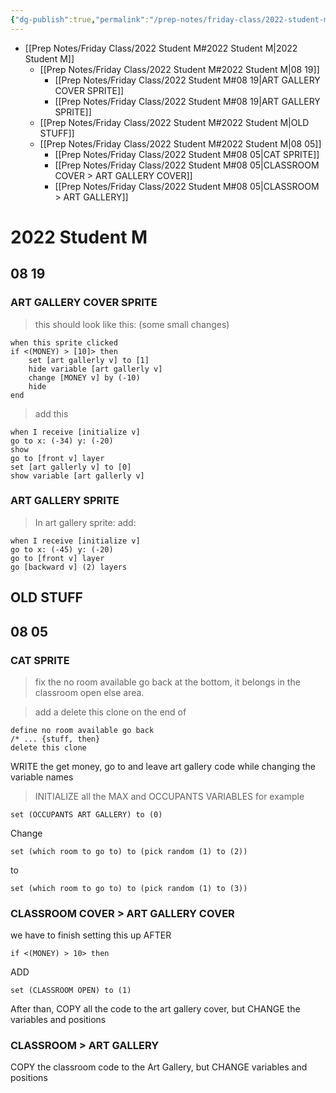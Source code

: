 ```yaml
---
{"dg-publish":true,"permalink":"/prep-notes/friday-class/2022-student-m/","dgHomeLink":true,"dgPassFrontmatter":false}
---
```




- [[Prep Notes/Friday Class/2022 Student M#2022 Student M|2022 Student M]]
	- [[Prep Notes/Friday Class/2022 Student M#2022 Student M|08 19]]
		- [[Prep Notes/Friday Class/2022 Student M#08 19|ART GALLERY COVER SPRITE]]
		- [[Prep Notes/Friday Class/2022 Student M#08 19|ART GALLERY SPRITE]]
	- [[Prep Notes/Friday Class/2022 Student M#2022 Student M|OLD STUFF]]
	- [[Prep Notes/Friday Class/2022 Student M#2022 Student M|08 05]]
		- [[Prep Notes/Friday Class/2022 Student M#08 05|CAT SPRITE]]
		- [[Prep Notes/Friday Class/2022 Student M#08 05|CLASSROOM COVER > ART GALLERY COVER]]
		- [[Prep Notes/Friday Class/2022 Student M#08 05|CLASSROOM > ART GALLERY]]

# 2022 Student M

<div class="blocks">





## 08 19

### ART GALLERY COVER SPRITE

> this should look like this: (some small changes)

```
when this sprite clicked
if <(MONEY) > [10]> then
    set [art gallerly v] to [1]
    hide variable [art gallerly v]
    change [MONEY v] by (-10)
    hide
end
```

> add this

```
when I receive [initialize v]
go to x: (-34) y: (-20)
show
go to [front v] layer
set [art gallerly v] to [0]
show variable [art gallerly v]
```

### ART GALLERY SPRITE

> In art gallery sprite:
> add:

``` 
when I receive [initialize v]
go to x: (-45) y: (-20)
go to [front v] layer
go [backward v] (2) layers
```

## OLD STUFF
## 08 05

### CAT SPRITE

>fix the no room available go back at the bottom,
it belongs in the classroom open else area.

>add a delete this clone on the end of
```
define no room available go back
/* ... {stuff, then}
delete this clone
```


WRITE the get money, go to and leave art gallery code
while changing the variable names

>INITIALIZE all the MAX and OCCUPANTS VARIABLES
for example

```
set (OCCUPANTS ART GALLERY) to (0)
```

Change 

```
set (which room to go to) to (pick random (1) to (2))
```
to
```
set (which room to go to) to (pick random (1) to (3))
```







### CLASSROOM COVER > ART GALLERY COVER

we have to finish setting this up
AFTER
```
if <(MONEY) > 10> then
```
ADD
```
set (CLASSROOM OPEN) to (1)
```

After than, COPY all the code to the art gallery cover,
but CHANGE the variables and positions


### CLASSROOM > ART GALLERY


COPY the classroom code to the Art Gallery,
but CHANGE variables and positions


